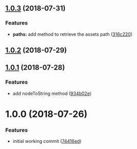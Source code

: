 <a name="1.0.3"></a>
## [1.0.3](https://github.com/dimerapp/utils/compare/v1.0.2...v1.0.3) (2018-07-31)


### Features

* **paths:** add method to retrieve the assets path ([316c220](https://github.com/dimerapp/utils/commit/316c220))



<a name="1.0.2"></a>
## [1.0.2](https://github.com/dimerapp/utils/compare/v1.0.1...v1.0.2) (2018-07-29)



<a name="1.0.1"></a>
## [1.0.1](https://github.com/dimerapp/utils/compare/v1.0.0...v1.0.1) (2018-07-28)


### Features

* add nodeToString method ([934b02e](https://github.com/dimerapp/utils/commit/934b02e))



<a name="1.0.0"></a>
# 1.0.0 (2018-07-26)


### Features

* initial working commit ([74416ed](https://github.com/dimerapp/utils/commit/74416ed))



